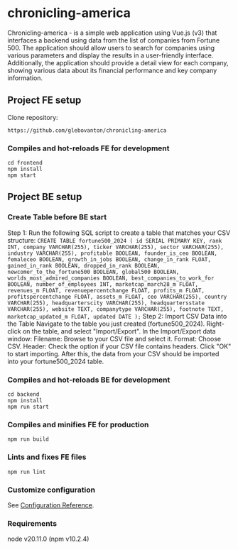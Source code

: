 # chronicling-america
Chronicling-america - is a simple web application using Vue.js (v3) that interfaces a backend using data from the list of companies from Fortune 500. The application should allow users to search for companies using various parameters and display the results in a user-friendly interface. Additionally, the application should provide a detail view for each company, showing various data about its financial performance and key company information.

## Project FE setup
Clone repository:
```
https://github.com/glebovanton/chronicling-america
```

### Compiles and hot-reloads FE for development
```
cd frontend
npm install
npm start
```

## Project BE setup

### Create Table before BE start
Step 1:
Run the following SQL script to create a table that matches your CSV structure:
``
CREATE TABLE fortune500_2024 (
id SERIAL PRIMARY KEY,
rank INT,
company VARCHAR(255),
ticker VARCHAR(255),
sector VARCHAR(255),
industry VARCHAR(255),
profitable BOOLEAN,
founder_is_ceo BOOLEAN,
femaleceo BOOLEAN,
growth_in_jobs BOOLEAN,
change_in_rank FLOAT,
gained_in_rank BOOLEAN,
dropped_in_rank BOOLEAN,
newcomer_to_the_fortune500 BOOLEAN,
global500 BOOLEAN,
worlds_most_admired_companies BOOLEAN,
best_companies_to_work_for BOOLEAN,
number_of_employees INT,
marketcap_march28_m FLOAT,
revenues_m FLOAT,
revenuepercentchange FLOAT,
profits_m FLOAT,
profitspercentchange FLOAT,
assets_m FLOAT,
ceo VARCHAR(255),
country VARCHAR(255),
headquarterscity VARCHAR(255),
headquartersstate VARCHAR(255),
website TEXT,
companytype VARCHAR(255),
footnote TEXT,
marketcap_updated_m FLOAT,
updated DATE
);
``
Step 2: Import CSV Data into the Table
Navigate to the table you just created (fortune500_2024).
Right-click on the table, and select "Import/Export".
In the Import/Export data window:
Filename: Browse to your CSV file and select it.
Format: Choose CSV.
Header: Check the option if your CSV file contains headers.
Click "OK" to start importing.
After this, the data from your CSV should be imported into your fortune500_2024 table.

### Compiles and hot-reloads BE for development
```
cd backend
npm install
npm run start
```

### Compiles and minifies FE for production
```
npm run build
```

### Lints and fixes FE files
```
npm run lint
```

### Customize configuration
See [Configuration Reference](https://cli.vuejs.org/config/).

### Requirements
node v20.11.0 (npm v10.2.4)
